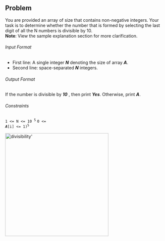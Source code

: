 ## Problem

You are provided an array of size that contains non-negative integers. Your task is to determine whether the number that is formed by selecting the last digit of all the N numbers is divisible by 10. <br>
**Note**: View the sample explanation section for more clarification.

###### Input Format

- First line: A single integer **_N_** denoting the size of array **_A_**.
- Second line: space-separated **_N_** integers.

###### Output Format

If the number is divisible by **_10_** , then print **_Yes_**. Otherwise, print **_A_**.

###### Constraints

<code>1 <= N <= 10 <sup>5</sup></code>
<code>0 <= **_A_**[i] <= 1)<sup>5</sup></code>

<img width="333" alt="divisibility'" src="https://user-images.githubusercontent.com/41548582/119810005-42b69080-bf03-11eb-9430-4f0123d0bcbf.PNG">
